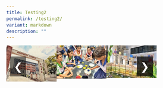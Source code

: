 ```yaml
---
title: Testing2
permalink: /testing2/
variant: markdown
description: ""
---
```

<style>
* {
margin: 0;
padding: 0;
box-sizing: border-box;
}

.slideshow-container {
width: 100%;
max-width: 600px;
margin: auto;
overflow: hidden;
position: relative;
}

.slides {
display: flex;
transition: transform 0.5s ease; /* Smooth transition for sliding */
}

.slide {
width: 100%; /* Each slide takes up 100% of the container */
height: auto;
}

.slide img {
width: 100%;
height: auto;
object-fit: cover;
}

/* Hide radio buttons */
input[type="radio"] {
display: none;
}

/* Navigation arrows */
.arrow {
position: absolute;
top: 50%;
transform: translateY(-50%);
font-size: 2em;
color: white;
background-color: rgba(0, 0, 0, 0.5);
padding: 10px;
border: none;
cursor: pointer;
z-index: 10;
}

.arrow-left {
left: 10px;
}

.arrow-right {
right: 10px;
}

/* Control the slide transition when the radio buttons are selected */
#slide1:checked ~ .slides {
transform: translateX(0);
}

#slide2:checked ~ .slides {
transform: translateX(-100%); /* Move the slides to the left */
}

#slide3:checked ~ .slides {
transform: translateX(-200%);
}

/* Disable left arrow when on the first slide */
#slide1:checked ~ .arrow-left {
pointer-events: none;
opacity: 0.3;
}

/* Disable right arrow when on the last slide */
#slide3:checked ~ .arrow-right {
pointer-events: none;
opacity: 0.3;
}
</style>


<div class="slideshow-container">

<input checked="" id="slide1" name="slide" type="radio">
<input id="slide2" name="slide" type="radio">
<input id="slide3" name="slide" type="radio">
    
 
 <div class="slides">
 <div class="slide"><img alt="Image 1" src="/images/School_Information.png"></div>
 <div class="slide"><img alt="Image 2" src="/images/Primary_2_resize_.png"></div>
 <div class="slide"><img alt="Image 3" src="/images/School_Ethos_.jpg"></div>
 </div>


<label class="arrow arrow-left" for="slide1">❮</label>
<label class="arrow arrow-right" for="slide2">❯</label>
<label class="arrow arrow-right" for="slide3">❯</label>
</div>


